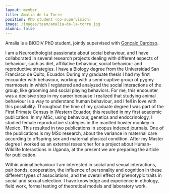 ```yaml
---
layout: member
title: Amalia de la Torre
position: PhD student (co-supervision)
image: /images/team/amalia-de-la-torre.jpg
alumni: false
---
```


Amalia is a BIODIV PhD student, jointly supervised with [Gonçalo Cardoso](https://www.cibio.up.pt/en/people/details/goncalo-cardoso/).

I am a Neuroethologist passionate about social behaviour, and I have collaborated in several research projects dealing with different aspects of behaviour, such as diet, affiliative behaviour, social behaviour and reproductive strategies. I have a Biology degree from the Universidad San Francisco de Quito, Ecuador. During my graduate thesis I had my first encounter with behaviour, working with a semi-captive group of pygmy marmosets in which I registered and analyzed the social interactions of the group, like grooming and social playing behaviors. For me, this encounter was a decisive step in my career because I realized that studying animal behaviour is a way to understand human behaviour, and I fell in love with this possibility. Throughout the time of my graduate degree I was part of the First Primate Census in Western Ecuador, this resulted in my first academic publication. In my MSc, using behaviour, genetics and endocrinology, I studied female reproductive strategies in the mantled howler monkey in Mexico. This resulted in two publications in scopus indexed journals. One of the publications is my MSc research, about the variance in maternal care according to offspring sex and maternal physical condition. After my Master degree I worked as an external researcher for a project about Human-Wildlife Interactions in Uganda, at the present we are preparing the article for publication.

Within animal behaviour I am interested in social and sexual interactions, pair bonds, cooperation, the influence of personality and cognition in these different types of associations, and the overall effect of phenotypic traits in social and sexual selection. I have knowledge and experience in ethology, field work, formal testing of theoretical models and laboratory work.
